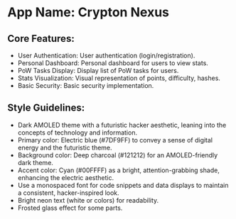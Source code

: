 # **App Name**: Crypton Nexus

## Core Features:

- User Authentication: User authentication (login/registration).
- Personal Dashboard: Personal dashboard for users to view stats.
- PoW Tasks Display: Display list of PoW tasks for users.
- Stats Visualization: Visual representation of points, difficulty, hashes.
- Basic Security: Basic security implementation.

## Style Guidelines:

- Dark AMOLED theme with a futuristic hacker aesthetic, leaning into the concepts of technology and information.
- Primary color: Electric blue (#7DF9FF) to convey a sense of digital energy and the futuristic theme.
- Background color: Deep charcoal (#121212) for an AMOLED-friendly dark theme.
- Accent color: Cyan (#00FFFF) as a bright, attention-grabbing shade, enhancing the electric aesthetic.
- Use a monospaced font for code snippets and data displays to maintain a consistent, hacker-inspired look.
- Bright neon text (white or colors) for readability.
- Frosted glass effect for some parts.